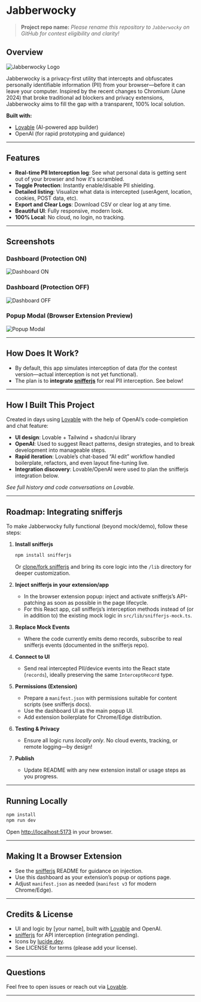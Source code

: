 
# Jabberwocky

> **Project repo name:** _Please rename this repository to `Jabberwocky` on GitHub for contest eligibility and clarity!_

## Overview

![Jabberwocky Logo](screenshots/dashboard-on.png)

Jabberwocky is a privacy-first utility that intercepts and obfuscates personally identifiable information (PII) from your browser—before it can leave your computer. Inspired by the recent changes to Chromium (June 2024) that broke traditional ad blockers and privacy extensions, Jabberwocky aims to fill the gap with a transparent, 100% local solution.

**Built with:**  
- [Lovable](https://lovable.dev/) (AI-powered app builder)  
- OpenAI (for rapid prototyping and guidance)

---

## Features

- **Real-time PII Interception log**: See what personal data is getting sent out of your browser and how it's scrambled.
- **Toggle Protection**: Instantly enable/disable PII shielding.
- **Detailed listing**: Visualize what data is intercepted (userAgent, location, cookies, POST data, etc).
- **Export and Clear Logs**: Download CSV or clear log at any time.
- **Beautiful UI**: Fully responsive, modern look.
- **100% Local**: No cloud, no login, no tracking.

---

## Screenshots

### Dashboard (Protection ON)
![Dashboard ON](screenshots/dashboard-on.png)

### Dashboard (Protection OFF)
![Dashboard OFF](screenshots/dashboard-off.png)

### Popup Modal (Browser Extension Preview)
![Popup Modal](screenshots/popup-modal.png)

---

## How Does It Work?

- By default, this app simulates interception of data (for the contest version—actual interception is not yet functional).
- The plan is to **integrate [snifferjs](https://github.com/cyphunk/snifferjs)** for real PII interception. See below!

---

## How I Built This Project

Created in days using [Lovable](https://lovable.dev/) with the help of OpenAI’s code-completion and chat feature:

- **UI design**: Lovable + Tailwind + shadcn/ui library
- **OpenAI**: Used to suggest React patterns, design strategies, and to break development into manageable steps.
- **Rapid iteration**: Lovable’s chat-based “AI edit” workflow handled boilerplate, refactors, and even layout fine-tuning live.
- **Integration discovery**: Lovable/OpenAI were used to plan the snifferjs integration below.

_See full history and code conversations on Lovable._

---

## Roadmap: Integrating snifferjs

To make Jabberwocky fully functional (beyond mock/demo), follow these steps:

1. **Install snifferjs**
   ```sh
   npm install snifferjs
   ```
   Or [clone/fork snifferjs](https://github.com/cyphunk/snifferjs) and bring its core logic into the `/lib` directory for deeper customization.

2. **Inject snifferjs in your extension/app**
   - In the browser extension popup: inject and activate snifferjs’s API-patching as soon as possible in the page lifecycle.
   - For this React app, call snifferjs’s interception methods instead of (or in addition to) the existing mock logic in `src/lib/snifferjs-mock.ts`.

3. **Replace Mock Events**
   - Where the code currently emits demo records, subscribe to real snifferjs events (documented in the snifferjs repo).

4. **Connect to UI**
   - Send real intercepted PII/device events into the React state (`records`), ideally preserving the same `InterceptRecord` type.

5. **Permissions (Extension)**
   - Prepare a `manifest.json` with permissions suitable for content scripts (see snifferjs docs).
   - Use the dashboard UI as the main popup UI.
   - Add extension boilerplate for Chrome/Edge distribution.

6. **Testing & Privacy**
   - Ensure all logic runs _locally only_. No cloud events, tracking, or remote logging—by design!

7. **Publish**
   - Update README with any new extension install or usage steps as you progress.

---

## Running Locally

```sh
npm install
npm run dev
```

Open [http://localhost:5173](http://localhost:5173) in your browser.

---

## Making It a Browser Extension

- See the [snifferjs](https://github.com/cyphunk/snifferjs) README for guidance on injection.
- Use this dashboard as your extension’s popup or options page.
- Adjust `manifest.json` as needed (`manifest v3` for modern Chrome/Edge).

---

## Credits & License

- UI and logic by [your name], built with [Lovable](https://lovable.dev) and OpenAI.
- [snifferjs](https://github.com/cyphunk/snifferjs) for API interception (integration pending).
- Icons by [lucide.dev](https://lucide.dev/).
- See LICENSE for terms (please add your license).

---

## Questions

Feel free to open issues or reach out via [Lovable](https://lovable.dev).

---


